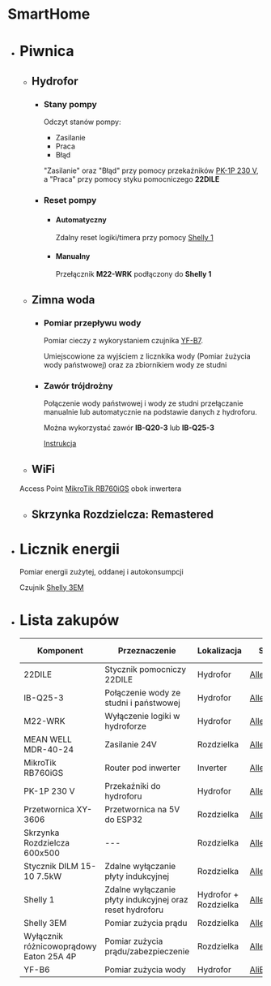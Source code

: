 # SmartHome
- # Piwnica
  - ## Hydrofor
    - ### Stany pompy

        Odczyt stanów pompy:

        * Zasilanie
        * Praca
        * Błąd

        "Zasilanie" oraz "Błąd" przy pomocy przekaźników [PK-1P 230 V](https://www.fif.com.pl/pl/przekazniki-elektromagnetyczne/306-przekaznik-elektromagnetyczny-pk-1p-230-v.html),
        a "Praca" przy pomocy styku pomocniczego **22DILE**

    - ### Reset pompy
    
      - #### Automatyczny

        Zdalny reset logiki/timera przy pomocy [Shelly 1](https://shelly.cloud/products/shelly-1-smart-home-automation-relay/)

      - #### Manualny

        Przełącznik **M22-WRK** podłączony do **Shelly 1**

   - ## Zimna woda
      - ### Pomiar przepływu wody
      
        Pomiar cieczy z wykorystaniem czujnika [YF-B7](https://www.seeedstudio.com/Water-Flow-Sensor-YF-B7-p-2884.html).
        
        Umiejscowione za wyjściem z licznkika wody (Pomiar żużycia wody państwowej) oraz za zbiornikiem wody ze studni
        
      - ### Zawór trójdrożny

        Połączenie wody państwowej i wody ze studni przełączanie manualnie lub automatycznie na podstawie danych z hydroforu.
        
        Można wykorzystać zawór **IB-Q20-3** lub **IB-Q25-3**
        
        [Instrukcja](http://www.download.insbud.net/pl/manuals/pl_ib-qxx-3.pdf)
   - ## WiFi
   
    Access Point [MikroTik RB760iGS](https://mikrotik.com/product/hex_s) obok inwertera 
    
   - ## Skrzynka Rozdzielcza: Remastered

   
- # Licznik energii
  Pomiar energii zużytej, oddanej i autokonsumpcji
  
  Czujnik [Shelly 3EM](https://shelly.cloud/products/shelly-3em-smart-home-automation-energy-meter/)
  
- # Lista zakupów
   
    Komponent | Przeznaczenie | Lokalizacja | Sklep | Ilość | Cena[zł] za szt.
    ------------ | ------------- | ------------- | ------------- | ------------- | -------------
    22DILE | Stycznik pomocniczy 22DILE | Hydrofor | [Allegro](https://allegro.pl/oferta/22dile-modul-stykow-pomocniczych-2z-2r-mont-cen-10533039511) | 1 | 36,15
    IB-Q25-3 | Połączenie wody ze studni i państwowej | Hydrofor | [Allegro](https://allegro.pl/oferta/zawor-trojdrozny-silownik-3-drogowy-dn20-10184767149) | 1 | 245,00
    M22-WRK | Wyłączenie logiki w hydroforze | Hydrofor | [Allegro](https://allegro.pl/oferta/przelacznik-m22-wrk-k10-10896796019) | 1 | 51,67
    MEAN WELL MDR-40-24 | Zasilanie 24V | Rozdzielka | [Allegro](https://allegro.pl/oferta/zasilacz-din-mdr-40-24-24v-1-7a-40w-mean-well-8725147785) | 1 | 68,00
    MikroTik RB760iGS | Router pod inwerter | Inverter | [Allegro](https://allegro.pl/oferta/mikrotik-routerboard-rb760igs-hex-s-sfp-8437932024) | 1 | 259,00
    PK-1P 230 V | Przekaźniki do hydroforu | Hydrofor | [Allegro](https://allegro.pl/oferta/f-f-przekaznik-elektromagnetyczny-pk-1p-230v-9297384944) | 3 | 32,29
    Przetwornica XY-3606 | Przetwornica na 5V do ESP32 | Rozdzielka | [Allegro](https://allegro.pl/oferta/przetwornica-xy-3606-step-down-z-9-36v-do-5v-5a-9694436548) | 2 | 9,99
    Skrzynka Rozdzielcza 600x500 | --- | Rozdzielka | [Allegro](https://allegro.pl/oferta/skrzynka-szafa-obudowa-abs-plastikowa-600x500x220-9786926675) | 1 | 246,90
    Stycznik DILM 15-10 7.5kW | Zdalne wyłączanie płyty indukcyjnej | Rozdzielka | [Allegro](https://allegro.pl/oferta/stycznik-dilm-15-10-7-5-kw-cewka-24v-ac-1no-10904455058) | 1 | 158,10
    Shelly 1 | Zdalne wyłączanie płyty indukcyjnej oraz reset hydroforu | Hydrofor + Rozdzielka| [Allegro](https://allegro.pl/oferta/shelly-1-przekaznik-wifi-zdalnie-sterowany-3500w-9472100995) | 2 | 48,39
    Shelly 3EM | Pomiar zużycia prądu | Rozdzielka | [Allegro](https://allegro.pl/oferta/shelly-3em-licznik-pomiar-zuzycia-energii-wifi-pv-10854292354) | 1 | 559,99
    Wyłącznik różnicowoprądowy Eaton 25A 4P | Pomiar zużycia prądu/zabezpieczenie | Rozdzielka | [Allegro](https://allegro.pl/oferta/wylacznik-roznicowopradowy-eaton-25a-4p-178476-10741901478) | 1 | 87,45
    YF-B6 | Pomiar zużycia wody | Hydrofor | [AliExpress](https://pl.aliexpress.com/item/32788046376.html) | 2 | 48,56
    

